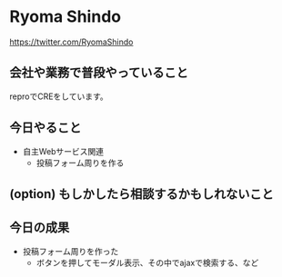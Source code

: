 # Ryoma Shindo
https://twitter.com/RyomaShindo

## 会社や業務で普段やっていること
reproでCREをしています。

## 今日やること

- 自主Webサービス関連
  - 投稿フォーム周りを作る

## (option) もしかしたら相談するかもしれないこと


## 今日の成果

- 投稿フォーム周りを作った
  - ボタンを押してモーダル表示、その中でajaxで検索する、など
